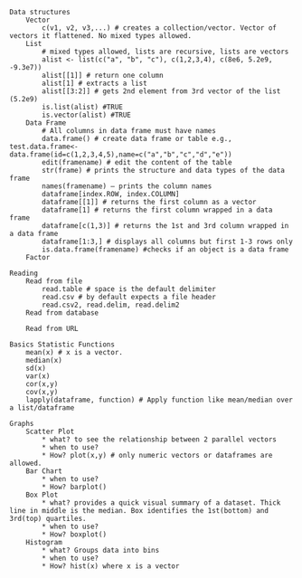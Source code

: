 	Data structures
		Vector
			c(v1, v2, v3,...) # creates a collection/vector. Vector of vectors it flattened. No mixed types allowed.
		List
			# mixed types allowed, lists are recursive, lists are vectors
			alist <- list(c("a", "b", "c"), c(1,2,3,4), c(8e6, 5.2e9, -9.3e7))
			alist[[1]] # return one column
			alist[1] # extracts a list
			alist[[3:2]] # gets 2nd element from 3rd vector of the list (5.2e9)
			is.list(alist) #TRUE
			is.vector(alist) #TRUE
		Data Frame
			# All columns in data frame must have names
			data.frame() # create data frame or table e.g., test.data.frame<-data.frame(id=c(1,2,3,4,5),name=c("a","b","c","d","e"))
			edit(framename) # edit the content of the table
			str(frame) # prints the structure and data types of the data frame
			names(framename) – prints the column names
			dataframe[index.ROW, index.COLUMN]
			dataframe[[1]] # returns the first column as a vector
			dataframe[1] # returns the first column wrapped in a data frame
			dataframe[c(1,3)] # returns the 1st and 3rd column wrapped in a data frame
			dataframe[1:3,] # displays all columns but first 1-3 rows only
			is.data.frame(framename) #checks if an object is a data frame
		Factor

	Reading
		Read from file
			read.table # space is the default delimiter
			read.csv # by default expects a file header
			read.csv2, read.delim, read.delim2
		Read from database

		Read from URL

	Basics Statistic Functions
		mean(x) # x is a vector. 
		median(x)
		sd(x)
		var(x)
		cor(x,y)
		cov(x,y)
		lapply(dataframe, function) # Apply function like mean/median over a list/dataframe

	Graphs
		Scatter Plot
			* what? to see the relationship between 2 parallel vectors
			* when to use?
			* How? plot(x,y) # only numeric vectors or dataframes are allowed.
		Bar Chart
			* when to use?
			* How? barplot()
		Box Plot
			* what? provides a quick visual summary of a dataset. Thick line in middle is the median. Box identifies the 1st(bottom) and 3rd(top) quartiles.
			* when to use?
			* How? boxplot()
		Histogram
			* what? Groups data into bins
			* when to use?
			* How? hist(x) where x is a vector
